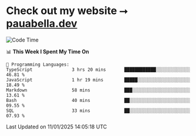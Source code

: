 # Check out my website ⭢ [pauabella.dev](https://pauabella.dev)

<!--START_SECTION:waka-->
![Code Time](http://img.shields.io/badge/Code%20Time-4%2C002%20hrs%207%20mins-blue)

📊 **This Week I Spent My Time On** 

```text
💬 Programming Languages: 
TypeScript               3 hrs 20 mins       ████████████░░░░░░░░░░░░░   46.81 % 
JavaScript               1 hr 19 mins        █████░░░░░░░░░░░░░░░░░░░░   18.49 % 
Markdown                 58 mins             ███░░░░░░░░░░░░░░░░░░░░░░   13.61 % 
Bash                     40 mins             ██░░░░░░░░░░░░░░░░░░░░░░░   09.55 % 
SQL                      33 mins             ██░░░░░░░░░░░░░░░░░░░░░░░   07.93 % 
```


 Last Updated on 11/01/2025 14:05:18 UTC
<!--END_SECTION:waka-->

